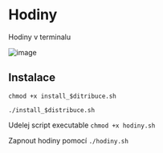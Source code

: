 # Hodiny
Hodiny v terminalu

          
![image](https://user-images.githubusercontent.com/103336573/200136194-1f4249a0-2f18-4950-8c1c-359210a3e3cc.png)


## Instalace

`chmod +x install_$ditribuce.sh`

`./install_$distribuce.sh`

Udelej script executable
`chmod +x hodiny.sh`

Zapnout hodiny pomocí
`./hodiny.sh`
